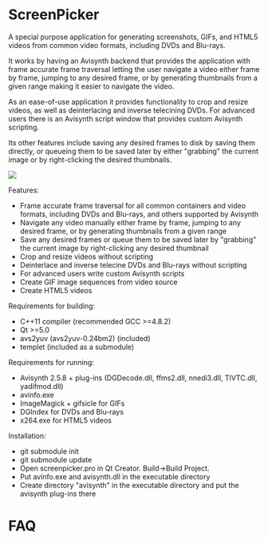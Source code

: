 ScreenPicker
===

A special purpose application for generating screenshots, GIFs, and HTML5 videos
from common video formats, including DVDs and Blu-rays. 

It works by having an Avisynth backend that provides the application with frame accurate
frame traversal letting the user navigate a video either frame by frame, jumping to any desired frame,
or by generating thumbnails from a given range making it easier to navigate the video.  

As an ease-of-use application it provides functionality to crop and resize videos, as well as deinterlacing and
inverse telecining DVDs. For advanced users there is an Avisynth script window that provides custom 
Avisynth scripting.

Its other features include saving any desired frames to disk by saving them directly, or queueing them
to be saved later by either "grabbing" the current image or by right-clicking the desired thumbnails.


<img src="http://i.imgur.com/BIb9MDB.png">

Features:

- Frame accurate frame traversal for all common containers and video formats, 
including DVDs and Blu-rays, and others supported by Avisynth
- Navigate any video manually either frame by frame, jumping to any desired frame,
or by generating thumbnails from a given range
- Save any desired frames or queue them to be saved later by "grabbing" the current image by right-clicking any desired thumbnail
- Crop and resize videos without scripting
- Deinterlace and inverse telecine DVDs and Blu-rays without scripting
- For advanced users write custom Avisynth scripts
- Create GIF image sequences from video source
- Create HTML5 videos

Requirements for building:  
- C++11 compiler (recommended GCC >=4.8.2)
- Qt >=5.0
- avs2yuv (avs2yuv-0.24bm2) (included)
- templet (included as a submodule)

Requirements for running:  
- Avisynth 2.5.8 + plug-ins (DGDecode.dll, ffms2.dll, nnedi3.dll, TIVTC.dll, yadifmod.dll)
- avinfo.exe
- ImageMagick + gifsicle for GIFs
- DGIndex for DVDs and Blu-rays
- x264.exe for HTML5 videos

Installation:

- git submodule init
- git submodule update
- Open screenpicker.pro in Qt Creator. Build->Build Project.
- Put avinfo.exe and avisynth.dll in the executable directory
- Create directory "avisynth" in the executable directory and put the avisynth plug-ins there

FAQ
==========
